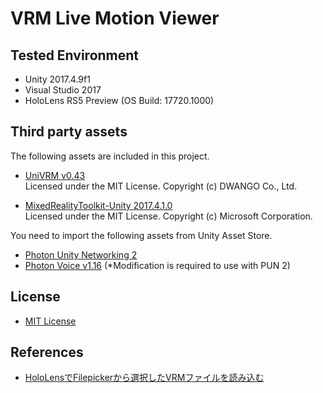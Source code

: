 # VRM Live Motion Viewer

## Tested Environment
- Unity 2017.4.9f1
- Visual Studio 2017
- HoloLens RS5 Preview (OS Build: 17720.1000)

## Third party assets
The following assets are included in this project.
- [UniVRM v0.43](https://github.com/dwango/UniVRM/releases/tag/v0.43)  
Licensed under the MIT License.
Copyright (c) DWANGO Co., Ltd.  

- [MixedRealityToolkit-Unity 2017.4.1.0](https://github.com/Microsoft/MixedRealityToolkit-Unity/releases/tag/2017.4.1.0)  
Licensed under the MIT License.
Copyright (c) Microsoft Corporation.  

You need to import the following assets from Unity Asset Store.
- [Photon Unity Networking 2](https://assetstore.unity.com/packages/tools/network/pun-2-free-119922)
- [Photon Voice v1.16](https://assetstore.unity.com/packages/tools/audio/photon-voice-45848) (*Modification is required to use with PUN 2)

## License
- [MIT License](https://github.com/sotanmochi/VRMLiveMotionViewer/blob/master/LICENSE.txt)

## References
- [HoloLensでFilepickerから選択したVRMファイルを読み込む](https://qiita.com/sotanmochi/items/83465078dea0be32be76)
